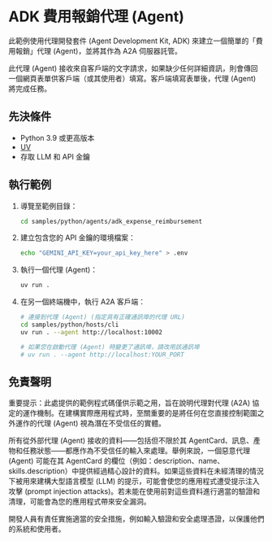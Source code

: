# ADK 費用報銷代理 (Agent)

此範例使用代理開發套件 (Agent Development Kit, ADK) 來建立一個簡單的「費用報銷」代理 (Agent)，並將其作為 A2A 伺服器託管。

此代理 (Agent) 接收來自客戶端的文字請求，如果缺少任何詳細資訊，則會傳回一個網頁表單供客戶端（或其使用者）填寫。客戶端填寫表單後，代理 (Agent) 將完成任務。

## 先決條件

- Python 3.9 或更高版本
- [UV](https://docs.astral.sh/uv/)
- 存取 LLM 和 API 金鑰

## 執行範例

1. 導覽至範例目錄：

    ```bash
    cd samples/python/agents/adk_expense_reimbursement
    ```

2. 建立包含您的 API 金鑰的環境檔案：

   ```bash
   echo "GEMINI_API_KEY=your_api_key_here" > .env
   ```

3. 執行一個代理 (Agent)：

    ```bash
    uv run .
    ```

4. 在另一個終端機中，執行 A2A 客戶端：

    ```bash
    # 連接到代理 (Agent) (指定具有正確通訊埠的代理 URL)
    cd samples/python/hosts/cli
    uv run . --agent http://localhost:10002

    # 如果您在啟動代理 (Agent) 時變更了通訊埠，請改用該通訊埠
    # uv run . --agent http://localhost:YOUR_PORT
    ```

## 免責聲明

重要提示：此處提供的範例程式碼僅供示範之用，旨在說明代理對代理 (A2A) 協定的運作機制。在建構實際應用程式時，至關重要的是將任何在您直接控制範圍之外運作的代理 (Agent) 視為潛在不受信任的實體。

所有從外部代理 (Agent) 接收的資料——包括但不限於其 AgentCard、訊息、產物和任務狀態——都應作為不受信任的輸入來處理。舉例來說，一個惡意代理 (Agent) 可能在其 AgentCard 的欄位（例如：description、name、skills.description）中提供經過精心設計的資料。如果這些資料在未經清理的情況下被用來建構大型語言模型 (LLM) 的提示，可能會使您的應用程式遭受提示注入攻擊 (prompt injection attacks)。若未能在使用前對這些資料進行適當的驗證和清理，可能會為您的應用程式帶來安全漏洞。

開發人員有責任實施適當的安全措施，例如輸入驗證和安全處理憑證，以保護他們的系統和使用者。
